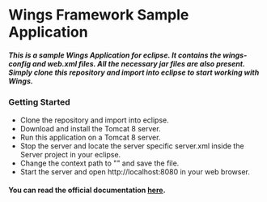 # Wings Framework Sample Application
##### This is a sample Wings Application for eclipse. It contains the wings-config and web.xml files. All the necessary jar files are also present. Simply clone this repository and import into eclipse to start working with Wings.

### Getting Started
* Clone the repository and import into eclipse. 
* Download and install the Tomcat 8 server.
* Run this application on a Tomcat 8 server.
* Stop the server and locate the server specific server.xml inside the Server project in your eclipse.
* Change the context path to "" and save the file.
* Start the server and open http://localhost:8080 in your web browser.

#### You can read the official documentation [here](http://wings.loonydev.com/docs/).
